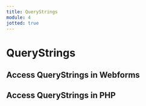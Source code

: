 ```yaml
---
title: QueryStrings
module: 4
jotted: true
---
```


# QueryStrings

## Access QueryStrings in Webforms

## Access QueryStrings in PHP

